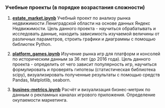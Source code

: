 ### Учебные проекты (в порядке возрастания сложности)
1. <a href=https://github.com/TanikaBoTanika/StudyProjects/blob/bf26a19406700d17a6636704bd848e879cb6bb82/estate_market.ipynb> <b>estate_market.ipynb</b></a>  Учебный проект по анализу рынка недвижимости Лениградской области на основе данных Яндекс Недвижимости. 
Цель данного проекта - научиться обрабатывать и исследовать данные, находить зависимость изучаемой величины от различных параметров, строить графики и диаграммы с помощью библиотек Python.

2. <a href=https://github.com/TanikaBoTanika/StudyProjects/blob/ffcdccee68f571ed6f7884f457edd2a8fc302f7b/platform_games.ipynb> <b>platform_games.ipynb</b></a>  Изучение рынка игр для платформ и консолей по историческим данным за 36 лет (до 2016 года). 
Цель данного проекта - определить от чего зависит популярность игр, научиться формулировать и проверять гипотезы (статистическая библиотека scipy), визуализировать полученные результаты с помощью средств Pandas, Matplotlib, seaborn. 

3. <a href=https://github.com/TanikaBoTanika/StudyProjects/blob/cc274824cf64fc09e690064e1e10576a3c69c8c1/busines_metrics.ipynb> <b>busines-metrics.ipynb</b></a> Расчёт и визуализация бизнес-метрик по данным о рекламных каналах игрового приложения. Определение окупаемости маркетинга.
